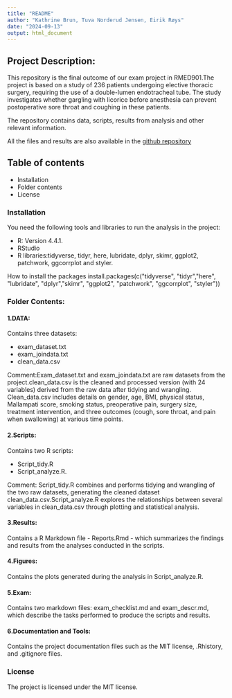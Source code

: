 ```yaml
---
title: "README"
author: "Kathrine Brun, Tuva Norderud Jensen, Eirik Røys"
date: "2024-09-13"
output: html_document
---
```


## Project Description:

This repository is the final outcome of our exam project in RMED901.The project is based on a study of 236 patients undergoing elective thoracic surgery, requiring the use of a double-lumen endotracheal tube. The study investigates whether gargling with licorice before anesthesia can prevent postoperative sore throat and coughing in these patients.

The repository contains data, scripts, results from analysis and other relevant information. 

All the files and results are also available in the [github repository](git@github.com:tnj9/RMED_exam_group8.git)

## Table of contents

-   Installation
-   Folder contents
-   License

### Installation

You need the following tools and libraries to run the analysis in the project:

-   R: Version 4.4.1.
-   RStudio
-   R libraries:tidyverse, tidyr, here, lubridate, dplyr, skimr, ggplot2, patchwork, ggcorrplot and styler.

How to install the packages
install.packages(c("tidyverse", "tidyr","here", "lubridate", "dplyr","skimr", "ggplot2", "patchwork", "ggcorrplot", "styler"))


### Folder Contents:
#### 1.DATA:
Contains three datasets: 

- exam_dataset.txt
- exam_joindata.txt
- clean_data.csv

Comment:Exam_dataset.txt and exam_joindata.txt are raw datasets from the project.clean_data.csv is the cleaned and processed version (with 24 variables) derived from the raw data after tidying and wrangling. Clean_data.csv includes details on gender, age, BMI, physical status, Mallampati score, smoking status, preoperative pain, surgery size, treatment intervention, and three outcomes (cough, sore throat, and pain when swallowing) at various time points.


#### 2.Scripts: 
Contains two R scripts: 

- Script_tidy.R 
- Script_analyze.R.
  
Comment: Script_tidy.R combines and performs tidying and wrangling of the two raw datasets, generating the cleaned dataset clean_data.csv.Script_analyze.R explores the relationships between several variables in clean_data.csv through plotting and statistical analysis.

#### 3.Results:
Contains a R Markdown file - Reports.Rmd - which summarizes the findings and results from the analyses conducted in the scripts.

#### 4.Figures:
Contains the plots generated during the analysis in Script_analyze.R.

#### 5.Exam:
Contains two markdown files: exam_checklist.md and exam_descr.md, which describe the tasks performed to produce the scripts and results.

#### 6.Documentation and Tools:
Contains the project documentation files such as the MIT license, .Rhistory, and .gitignore files. 


### License
The project is licensed under the MIT license. 


